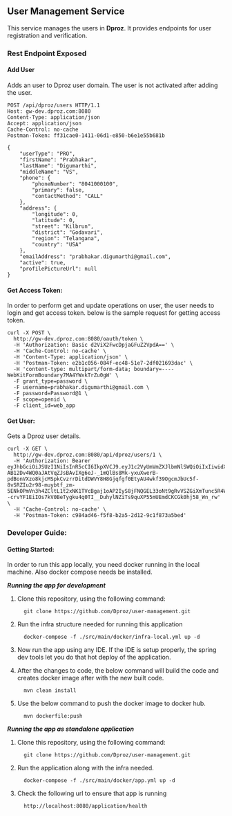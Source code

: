 ## User Management Service

This service manages the users in **Dproz**. It provides endpoints
for user registration and verification.


### Rest Endpoint Exposed

#### Add User
 Adds an user to Dproz user domain. The user is not activated after adding the user.
 
```
POST /api/dproz/users HTTP/1.1
Host: gw-dev.dproz.com:8080
Content-Type: application/json
Accept: application/json
Cache-Control: no-cache
Postman-Token: ff31cae0-1411-06d1-e850-b6e1e55b681b

{
    "userType": "PRO",
    "firstName": "Prabhakar",
    "lastName": "Digumarthi",
    "middleName": "VS",
    "phone": {
        "phoneNumber": "8041000100",
        "primary": false,
        "contactMethod": "CALL"
    },
    "address": {
        "longitude": 0,
        "latitude": 0,
        "street": "Kilbrun",
        "district": "Godavari",
        "region": "Telangana",
        "country": "USA"
    },
    "emailAddress": "prabhakar.digumarthi@gmail.com",
    "active": true,
    "profilePictureUrl": null
}

``` 


#### Get Access Token:

In order to perform get and update operations on user, the user needs to login and get access token.
below is the sample request for getting access token.


```
curl -X POST \
  http://gw-dev.dproz.com:8080/oauth/token \
  -H 'Authorization: Basic d2ViX2FwcDpjaGFuZ2VpdA==' \
  -H 'Cache-Control: no-cache' \
  -H 'Content-Type: application/json' \
  -H 'Postman-Token: e2b1c056-084f-ec48-51e7-2df021693dac' \
  -H 'content-type: multipart/form-data; boundary=----WebKitFormBoundary7MA4YWxkTrZu0gW' \
  -F grant_type=password \
  -F username=prabhakar.digumarthi@gmail.com \
  -F password=Password@1 \
  -F scope=openid \
  -F client_id=web_app
```


#### Get User:

Gets a Dproz user details.

```
curl -X GET \
  http://gw-dev.dproz.com:8080/api/dproz/users/1 \
  -H 'Authorization: Bearer eyJhbGciOiJSUzI1NiIsInR5cCI6IkpXVCJ9.eyJ1c2VyUmVmZXJlbmNlSWQiOiIxIiwidXNlcl9uYW1lIjoicHJhYmhha2FyLmRpZ3VtYXJ0aGlAZ21haWwuY29tIiwic2NvcGUiOlsib3BlbmlkIl0sImV4cCI6MTUxNzIwMDExMSwiYXV0aG9yaXRpZXMiOlsiUk9MRV9VU0VSIl0sImp0aSI6IjQ2ODZkNjlhLTcwYzYtNDBiYi04MmZjLWJlZmM4NTgzZGY1OCIsImNsaWVudF9pZCI6IndlYl9hcHAifQ.T0vgOYvQ0BMzQ5FzJNmXFXoc_E3RhiSS4UF8E7uSDXHCk3X6StwHq2NjBhOlMDE0Y-AB12Dv4WQ0aJAtVqZJsBAvIXg6eJ-_1mQlBs8Mk-yxuXwerB-pdBonVXzo8kjcMSpkCvzrrDitdDWVY8H8Gjqfgf0EtyAU4wkf39OgcmJbUc5f-8vSRZIu2r98-muybtf_zm-5ENkOPmVn3h4ZCltL1t2xNK1TVcBgaj1oAP2IyS8jFNQGEL33oNt9gRvVSZGiXmTunc5R4Wug3--crvYF1EiIOs7kV0BeTygku4q0TI__DuhylNZiTs9quXP55mUEmdCKCGk0hj58_Wn_rw' \
  -H 'Cache-Control: no-cache' \
  -H 'Postman-Token: c984ad46-f5f8-b2a5-2d12-9c1f873a5bed'
```
### Developer Guide:  

#### Getting Started:

In order to run this app locally, you need docker running in the local machine.
Also docker compose needs be installed.

***Running the app for development***
1. Clone this repository, using the following command:

    ```
      git clone https://github.com/Dproz/user-management.git
    ``` 

2. Run the infra structure needed for running this application

    ```
      docker-compose -f ./src/main/docker/infra-local.yml up -d 
    ``` 
    
3. Now run the app using any IDE. If the IDE is setup properly, the spring dev tools let you do that hot deploy of the application.

4. After the changes to code, the below command will build the code and creates docker image after with the new built code.
    
    ```
      mvn clean install
    ```
5. Use the below command to push the docker image to docker hub.

    ```
      mvn dockerfile:push    
    ``` 

***Running the app as standalone application*** 

1. Clone this repository, using the following command:

    ```
      git clone https://github.com/Dproz/user-management.git
    ``` 

2. Run the application along with the infra needed.

    ```
      docker-compose -f ./src/main/docker/app.yml up -d 
    ``` 
    
3. Check the following url to ensure that app is running

    ```
      http://localhost:8080/application/health
    ```   